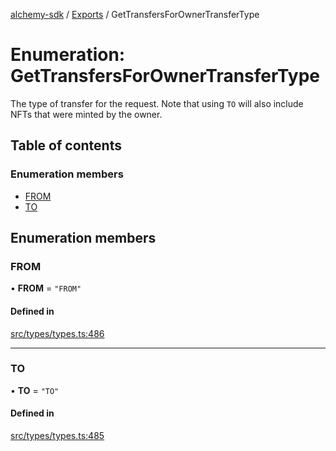 [alchemy-sdk](../README.md) / [Exports](../modules.md) / GetTransfersForOwnerTransferType

# Enumeration: GetTransfersForOwnerTransferType

The type of transfer for the request. Note that using `TO` will also include
NFTs that were minted by the owner.

## Table of contents

### Enumeration members

- [FROM](GetTransfersForOwnerTransferType.md#from)
- [TO](GetTransfersForOwnerTransferType.md#to)

## Enumeration members

### FROM

• **FROM** = `"FROM"`

#### Defined in

[src/types/types.ts:486](https://github.com/alchemyplatform/alchemy-sdk-js/blob/8c9409f/src/types/types.ts#L486)

___

### TO

• **TO** = `"TO"`

#### Defined in

[src/types/types.ts:485](https://github.com/alchemyplatform/alchemy-sdk-js/blob/8c9409f/src/types/types.ts#L485)
